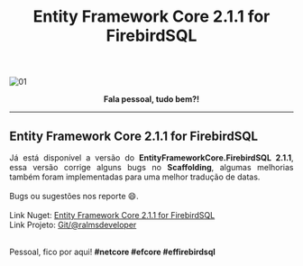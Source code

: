 ﻿---
title: "Entity Framework Core 2.1.1 for FirebirdSQL"
comments: true
excerpt_separator: "Ler mais"
categories:
  - Dica
toc_label: "Começando"
---

![01]({{site.url}}{{site.baseurl}}/assets/images/eflogo.jpg)

<center><strong>Fala pessoal, tudo bem?!</strong></center>
<hr>

## Entity Framework Core 2.1.1 for FirebirdSQL 

<div style="text-align: justify;"> 
Já está disponível a versão do <strong>EntityFrameworkCore.FirebirdSQL 2.1.1</strong>, essa versão corrige alguns bugs no <strong>Scaffolding</strong>, algumas melhorias também foram implementadas para uma melhor tradução de datas.
<br /><br />
Bugs ou sugestões nos reporte 😄.
</div>
<br>
Link Nuget: <a href="https://www.nuget.org/packages/EntityFrameworkCore.FirebirdSQL/2.1.1" alt="">Entity Framework Core 2.1.1 for FirebirdSQL</a>
<br>
Link Projeto: <a href="https://github.com/ralmsdeveloper/EntityFrameworkCore.FirebirdSQL" alt="">Git/@ralmsdeveloper</a>
<br>

<br>

Pessoal, fico por aqui! <strong>#netcore #efcore #effirebirdsql</strong>
